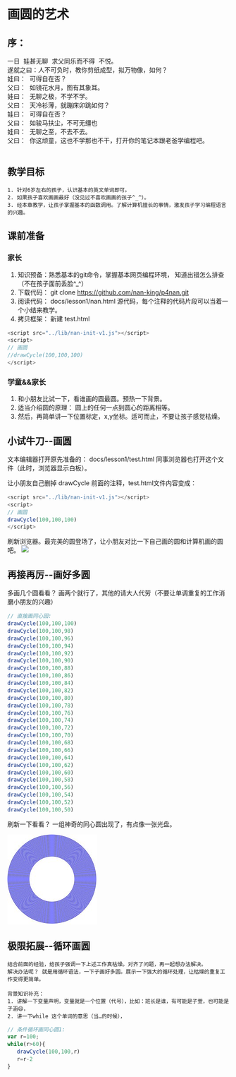 # 画圆的艺术
## 序：
<pre class="preface">
一日 娃甚无聊 求父同乐而不得 不悦。
遂就之曰：人不可负时，教你剪纸成型，拟万物像，如何？
娃曰： 可得自在否？
父曰： 如镜花水月，图有其象耳。
娃曰： 无聊之极，不学不学。
父曰： 天冷衫薄，就蹦床卯跳如何？
娃曰： 可得自在否？
父曰： 如骏马扶尘，不可无缰也
娃曰： 无聊之至，不去不去。
父曰： 你这顽童，这也不学那也不干，打开你的笔记本跟老爸学编程吧。

</pre>
## 教学目标
	1. 针对6岁左右的孩子，认识基本的英文单词即可。
	2. 如果孩子喜欢画画最好（没见过不喜欢画画的孩子^_^）。
	3. 经本章教学，让孩子掌握基本的函数调用。了解计算机擅长的事情，激发孩子学习编程语言的兴趣。

## 课前准备
### 家长
1. 知识预备：熟悉基本的git命令，掌握基本网页编程环境， 知道出错怎么排查（不在孩子面前丢脸^_^）
2. 下载代码：
   git clone https://github.com/nan-king/p4nan.git
3. 阅读代码： 
   docs/lesson1/nan.html 源代码，每个注释的代码片段可以当着一个小结来教学。
4. 拷贝框架：
   新建 test.html
```js
<script src="../lib/nan-init-v1.js"></script>
<script>
// 画圆
//drawCycle(100,100,100)
</script>
```


### 学童&&家长
1. 和小朋友比试一下，看谁画的圆最圆。预热一下背景。
2. 适当介绍圆的原理： 圆上的任何一点到圆心的距离相等。
3. 然后，再简单讲一下位置标定，x,y坐标。适可而止，不要让孩子感觉枯燥。

## 小试牛刀--画圆

文本编辑器打开原先准备的：  docs/lesson1/test.html
同事浏览器也打开这个文件（此时，浏览器显示白板）。

让小朋友自己删掉  drawCycle 前面的注释，test.html文件内容变成：
```js
<script src="../lib/nan-init-v1.js"></script>
<script>
// 画圆
drawCycle(100,100,100)
</script>
```
刷新浏览器。最完美的圆登场了，让小朋友对比一下自己画的圆和计算机画的圆吧。
 <img src="/images/lesson1/cycle1.jpg"/>


## 再接再厉--画好多圆

多画几个圆看看？ 画两个就行了，其他的请大人代劳（不要让单调重复的工作消磨小朋友的兴趣）

```js
// 直接画同心园:
drawCycle(100,100,100)
drawCycle(100,100,98)
drawCycle(100,100,96)
drawCycle(100,100,94)
drawCycle(100,100,92)
drawCycle(100,100,90)
drawCycle(100,100,88)
drawCycle(100,100,86)
drawCycle(100,100,84)
drawCycle(100,100,82)
drawCycle(100,100,80)
drawCycle(100,100,78)
drawCycle(100,100,76)
drawCycle(100,100,74)
drawCycle(100,100,72)
drawCycle(100,100,70)
drawCycle(100,100,68)
drawCycle(100,100,66)
drawCycle(100,100,64)
drawCycle(100,100,62)
drawCycle(100,100,60)
drawCycle(100,100,58)
drawCycle(100,100,56)
drawCycle(100,100,54)
drawCycle(100,100,52)
drawCycle(100,100,50)

```
刷新一下看看？ 一组神奇的同心圆出现了，有点像一张光盘。

![同心圆](../images/lesson1/cycle.jpg "concentric circles")

## 极限拓展--循环画圆

	结合前面的经验，给孩子强调一下上述工作真枯燥。对齐了问题，再一起想办法解决。
	解决办法呢？ 就是用循环语法，一下子画好多圆。展示一下强大的循环处理，让枯燥的重复工作变得更简单。

	背景知识补充：
	1. 讲解一下变量声明，变量就是一个位置（代号），比如：班长是谁，有可能是子萱，也可能是子涵😄，
	2. 讲一下while 这个单词的意思（当…的时候），

```js
// 条件循环画同心圆1:
var r=100;
while(r>60){
   drawCycle(100,100,r)
   r=r-2
}

```

